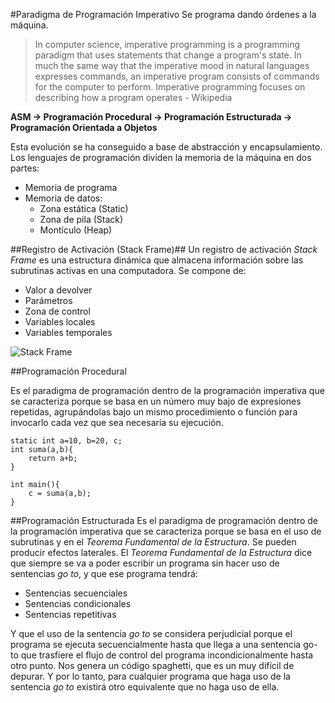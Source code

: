 
#Paradigma de Programación Imperativo
Se programa dando órdenes a la máquina.
> In computer science, imperative programming is a programming paradigm that uses statements that change a program's state. In much the same way that the imperative mood in natural languages expresses commands, an imperative program consists of commands for the computer to perform. Imperative programming focuses on describing how a program operates - Wikipedia
> 



**ASM  → Programación Procedural  → Programación Estructurada  → Programación Orientada a Objetos**

Esta evolución se ha conseguido a base de abstracción y encapsulamiento. Los lenguajes de programación dividen la memoria de la máquina en dos partes:

-	Memoria de programa
-	Memoria de datos:
	-	Zona estática (Static)
	-	Zona de pila (Stack)
	-	Montículo (Heap)

##Registro de Activación (Stack Frame)##
Un registro de activación *Stack Frame* es una estructura dinámica que almacena información sobre las subrutinas activas en una computadora. Se compone de:

- Valor a devolver
- Parámetros
- Zona de control
- Variables locales
- Variables temporales

![Stack Frame](https://abrickshort.files.wordpress.com/2006/11/stackframe.jpg)

##Programación Procedural

Es el paradigma de programación dentro de la programación imperativa que se caracteriza porque se basa en un número muy bajo de expresiones repetidas, agrupándolas bajo un mismo procedimiento o función para invocarlo cada vez que sea necesaria su ejecución.

    static int a=10, b=20, c;
	int suma(a,b){
		return a+b;	
	}

	int main(){
		c = suma(a,b);
	}

##Programación Estructurada
Es el paradigma de programación dentro de la programación imperativa que se caracteriza porque se basa en el uso de subrutinas y en el *Teorema Fundamental de la Estructura*. Se pueden producir efectos laterales.
El *Teorema Fundamental de la Estructura* dice que siempre se va a poder escribir un programa sin hacer uso de sentencias *go to*, y que ese programa tendrá:

- Sentencias secuenciales
- Sentencias condicionales
- Sentencias repetitivas

Y que el uso de la sentencia *go to* se considera perjudicial porque el programa se ejecuta secuencialmente hasta que llega a una sentencia go-to que trasfiere el flujo de control del programa incondicionalmente hasta otro punto. Nos genera un código spaghetti, que es un muy difícil de depurar. Y por lo tanto, para cualquier programa que haga uso de la sentencia *go to* existirá otro equivalente que no haga uso de ella.


